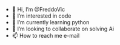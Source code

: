 - 👋 Hi, I’m @FreddoVic
- 👀 I’m interested in code
- 🌱 I’m currently learning python
- 💞️ I’m looking to collaborate on solving Ai
- 📫 How to reach me e-mail

<!---
FreddoVic/FreddoVic is a ✨ special ✨ repository because its `README.md` (this file) appears on your GitHub profile.
You can click the Preview link to take a look at your changes.
--->
